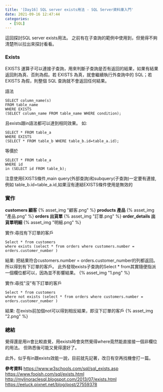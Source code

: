 ```yaml
---
title: '[Day16] SQL server exists用法 - SQL Server資料庫入門'
date: 2021-09-16 12:47:44
categories:
  - [SQL]
---
```

這回探討SQL server exists用法。
之前有在子查詢的範例中使用到，但覺得不夠清楚所以拉出來探討看看。

### Exists
EXISTS 運算子可以連接子查詢，用來判斷子查詢是否有返回的結果，如果有結果返回則為真、否則為假。若 EXISTS 為真，就會繼續執行外查詢中的 SQL；若 EXISTS 為假，則整個 SQL 查詢就不會返回任何結果。

語法
```
SELECT column_name(s)
FROM table_name
WHERE EXISTS
(SELECT column_name FROM table_name WHERE condition); 
```
且exists跟in語法都可以達到相同效果。
如:
```
SELECT * FROM table_a
WHERE EXISTS
(SELECT * FROM table_b WHERE table_b.id=table_a.id);
```
等價於
```
SELECT * FROM table_a
WHERE id
in (SELECT id FROM table_b);
```
注意使用EXISTS條件,main query(外部查詢)和subquery(子查詢)一定要有連接,例如 table_b.id=table_a.id,如果沒有連結EXISTS條件使用是無效的

### 實作

**customers 顧客**
{% asset_img "顧客.png" %}
**products 產品**
{% asset_img "產品.png" %}
**orders 出貨單**
{% asset_img "訂單.png" %}
**order_details 出貨單明細**
{% asset_img "明細.png" %}


實作:尋找有下訂單的客戶
```
Select * from customers 
where exists (select * from orders where customers.number = orders.customer_number )
```
結果:
把結果符合customers.number = orders.customer_number的列都返回。
所以得到有下訂單的客戶。
此外發現exists子查詢的Select * from其實隨便指派一個欄位都可以，因為並不影響結果。
{% asset_img "1.png" %}

實作:尋找"沒"有下訂單的客戶
```
Select * from customers 
where not exists (select * from orders where customers.number = orders.customer_number )
```
結果:
在exists前加個not可以得到相反結果，即沒下訂單的客戶
{% asset_img "2.png" %}

### 總結
覺得還是用in會比較直覺，用exists時會突然覺得where竟然能直接接一個非欄位的用法。
但熟悉後可能又覺得還好了。

此外，似乎有in跟exists效能一說，目前就先記著，改日有空再找機會打一篇。

**參考資料**
https://www.w3schools.com/sql/sql_exists.asp
https://www.fooish.com/sql/exists.html
http://mylinoraclesql.blogspot.com/2013/07/exists.html
https://eeluck.pixnet.net/blog/post/27559378
